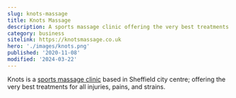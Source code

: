 ```yaml
---
slug: knots-massage
title: Knots Massage
description: A sports massage clinic offering the very best treatments for all injuries, pains, and strains.
category: business
sitelink: https://knotsmassage.co.uk
hero: './images/knots.png'
published: '2020-11-08'
modified: '2024-03-22'
---
```


<p>Knots is a <a href="https://knotsmassage.co.uk/sports-massage/">sports massage clinic</a> based in Sheffield city centre; offering the very best treatments for all injuries, pains, and strains.</p>
